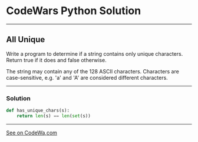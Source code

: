# CodeWars Python Solution

---

## All Unique 

Write a program to determine if a string contains only unique characters. 
Return true if it does and false otherwise.

The string may contain any of the 128 ASCII characters. 
Characters are case-sensitive, e.g. 'a' and 'A' are considered different characters.


---

### Solution
```python
def has_unique_chars(s):
    return len(s) == len(set(s))
```

---


[See on CodeWa,com](https://www.codewars.com/kata/553e8b195b853c6db4000048)